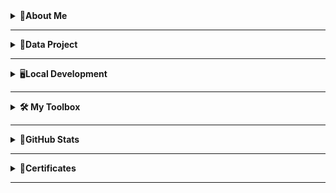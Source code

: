 <div align='left' id="Resume">
<details>
<summary>🪪<strong>About Me</strong></summary>

#### 💻Data Engineer

#### 📚 Изучаю инструменты и методы для работы с данными:
<div align="left">
📋 Python <br>
📋 SQL (PostgreSQL, ClickHouse) <br>
📋 Linux <br>
📋 Docker <br>
</div>

#### 🎯 Использую свой опыт и знания для создания решений в области данных. 
💾 Ниже представлен мои проект по работе с данными, а также прохождение практик курсов по Python, SQL и др.

<br>
<br>
<div align="center">
<a href='https://t.me/DmitryTyurin' target="_blank"><img alt="Static Badge" src="https://img.shields.io/badge/Telegram-white?style=flat&logo=telegram&logoColor=white&color=%233c9bd5"></a>
<a href="mailto:dwtyurin@mail.com"><img alt="mail Badge" src="https://img.shields.io/badge/Mail.ru-white?style=flat&logoColor=white&logo=mail.ru&color=%233c9bd5"></a>
<a href="mailto:dwtyurin@gmail.com"><img alt="gmail Badge" src="https://img.shields.io/badge/Gmail-white?style=flat&logoColor=white&logo=gmail&color=%233c9bd5"></a>
<br>
</div>
</details>
</div>

---

<div align='left' id="data_project">
<details>
<summary>📓<strong>Data Project</strong></summary>

<br>
<a href="https://github.com/DmitryTyurin/DataProjects" title="Data Structures"><img align="center" height="115" src="https://github-readme-stats.vercel.app/api/pin/?username=DmitryTyurin&repo=DataProjects&theme=vision-friendly-dark&border_radius=10"></a>
<br>

<h4 align="center">
  <a href="https://github.com/DmitryTyurin?tab=repositories" title="Show Repositories">🔎 Полный список проектов 🔍</a>
</h4>

</details>
</div>

---
<div align='left' id="data_project">
<details>
<summary>🖥️<strong>Local Development</strong></summary>
<br>
<a href="https://github.com/DmitryTyurin/services" title="Data Structures"><img align="center" height="115" src="https://github-readme-stats.vercel.app/api/pin/?username=DmitryTyurin&repo=services&theme=vision-friendly-dark&border_radius=10"></a>


<h4 align="center">
  <a href="https://github.com/DmitryTyurin?tab=repositories" title="Show Repositories">🔎 Полный список проектов 🔍</a>
</h4>


</details>
</div>

---

<div aligin='left' id="My_Toolbox">
<details>
<summary align="left"> <strong>🛠️ My Toolbox</strong></summary>

<br>

<h4 align="center">Languages</h4>
<img src="https://skillicons.dev/icons?i=python,scala">
<br>

<h4 align="center">Framework & Libs</h4>
<img height="40" alt="python" src="https://github.com/marwin1991/profile-technology-icons/assets/76012086/24b02d77-2f28-43c7-b5d6-e15e3395851b">
&nbsp
<img height="40" alt="numpy" src="https://raw.githubusercontent.com/devicons/devicon/6910f0503efdd315c8f9b858234310c06e04d9c0/icons/numpy/numpy-original.svg">
&nbsp
<img src="https://skillicons.dev/icons?i=selenium">
&nbsp
<img height="60" alt="pyspark" src="https://user-images.githubusercontent.com/25181517/184357834-eba1eee1-6074-4b9c-8ed3-5373868096cc.png">
<br>

<h4 align="center">DB & Broker</h4>
<img height="47" alt="clickhouse" src="https://cdn.freelogovectors.net/wp-content/uploads/2022/03/clickhouse_logo_freelogovectors.net_.png">
&nbsp
<img height="47" alt="gp" src="https://www.vectorlogo.zone/logos/greenplum/greenplum-icon.svg">
&nbsp
<img src="https://skillicons.dev/icons?i=postgresql,mysql,mongodb,kafka,rabbitmq">
<br>

<h4 align="center">Control Version</h4>
<img src="https://skillicons.dev/icons?i=git,gitlab,github">
<br>

<h4 align="center">DevOps</h4>
<img src="https://skillicons.dev/icons?i=docker,linux,bash,powershell">
<br>

<h4 align="center">Tools</h4>
<img src="https://skillicons.dev/icons?i=pycharm,idea">
&nbsp
<img height="47" alt="dbeaver" src="https://raw.githubusercontent.com/devicons/devicon/6910f0503efdd315c8f9b858234310c06e04d9c0/icons/dbeaver/dbeaver-original.svg">
&nbsp
<img height="40" alt="airflow" src="https://raw.githubusercontent.com/devicons/devicon/6910f0503efdd315c8f9b858234310c06e04d9c0/icons/apacheairflow/apacheairflow-original.svg">
&nbsp
<img height="40" alt="superset" src="https://static.tildacdn.com/tild3331-6439-4530-a166-396530636539/Superset_logo.png">
&nbsp
<img height="50" alt="jira" src="https://raw.githubusercontent.com/devicons/devicon/6910f0503efdd315c8f9b858234310c06e04d9c0/icons/jira/jira-original.svg">
&nbsp
<img height="40" alt="confluence" src="https://raw.githubusercontent.com/devicons/devicon/6910f0503efdd315c8f9b858234310c06e04d9c0/icons/confluence/confluence-original.svg">
&nbsp
<img height="40" alt="slack" src="https://raw.githubusercontent.com/devicons/devicon/6910f0503efdd315c8f9b858234310c06e04d9c0/icons/slack/slack-original.svg">
&nbsp
<img height="40" alt="mattermost" src="https://cdn.icon-icons.com/icons2/2389/PNG/512/mattermost_logo_icon_145078.png">
<br>

</details>
</div>

---

<div aligin='left' id="GitHub_Stats">
<details>
<summary align="left"> <strong>🎢GitHub Stats</strong></summary>

<br>

<div id="header" align="center">



<img width="360" height="200" src="https://github-readme-stats.vercel.app/api?username=DmitryTyurin&show_icons=true&theme=vision-friendly-dark">
<br>

<img width="500" height="200" src="https://github-readme-stats.vercel.app/api/top-langs/?username=DmitryTyurin&size_weight=0.0005&count_weight=0.3&layout=compact&theme=vision-friendly-dark">

<br>
<br>

</div>


<div id="header" align="center">
  <img src="https://komarev.com/ghpvc/?username=DmitryTyurin&style=for-the-badge&color=orange" alt=""/>
</div>
</details>
</div>

---

<div aligin='left' id="certificates">
<details>
<summary align="left"> <strong>📜Certificates</strong></summary>

<br>
<br>
<div aligin='left' id="Python">
<details>
<summary align="left"> <strong>Python 🐍</strong></summary>
<br>

<br>
<img width="420" height="300" src="сertificates_png/Создание_Телеграм_ботов.png" alt="Создание_Телеграм_ботов">
<br>

<br>
<img width="420" height="300" src="сertificates_png/Многопоточный_Python.png" alt="Многопоточный_Python">
<img width="420" height="300" src="сertificates_png/WEB_Парсинг_на_Python.png" alt="WEB_Парсинг_на_Python">
<br>

<br>
<img width="420" height="300" src="сertificates_png/Асинхронный_Python.png" alt="Асинхронный_Python">
<img width="420" height="300" src="сertificates_png/Быстрый_старт_в_FastAPI_Python.png" alt="Быстрый_старт_в_FastAPI_Python">
<br>


<br>
<img width="420" height="300" src="сertificates_png/Функциональное_программирование_на_Python.png" alt="Функциональное_программирование_на_Python">
<img width="420" height="300" src="сertificates_png/Регулярные_выражения_в_Python.png" alt="Регулярные_выражения_в_Python">
<br>

<br>
<img width="420" height="300" src="сertificates_png/Python_основы_и_применение.png" alt="Python_основы_и_применение">
<img width="420" height="300" src="сertificates_png/Selenium_Python.png" alt="Selenium_Python">
<br>



<br>
<img width="420" height="300" src="сertificates_png/Добрый__добрый_Python_с_Сергеем_Балакиревым.png" alt="Добрый__добрый_Python_с_Сергеем_Балакиревым">
<img width="420" height="300" src="сertificates_png/Задачи_на_Python.png" alt="Задачи_на_Python">
<br>

<br>
<img width="420" height="300" src="сertificates_png/Осознанный_Python___ООП.png" alt="Осознанный_Python___ООП">
<img width="420" height="300" src="сertificates_png/Программирование_на_Python.png" alt="Программирование_на_Python">
<br>

<br>
<img width="420" height="300" src="сertificates_png/Поколение_Python_курс_для_начинающих.png" alt="Поколение_Python_курс_для_начинающих">
<img width="420" height="300" src="сertificates_png/Поколение_Python_курс_для_продвинутых.png" alt="Поколение_Python_курс_для_продвинутых">
<br>

<br>
</details>
</div>

<br>
<div aligin='left' id="SQL">
<details>
<summary align="left"> <strong>SQL & DB 📂</strong></summary>
<br>

<br>
<img width="420" height="300" src="сertificates_png/ClickHouse_для_аналитика.png" alt="ClickHouse_для_аналитика">

<br>

<br>
<img width="420" height="300" src="сertificates_png/SQL_практикум__SELECT_запросы_от_А_до_Я.png" alt="SQL_практикум__SELECT_запросы_от_А_до_Я">
<img width="420" height="300" src="сertificates_png/SQL_практикум__Продвинутый_уровень.png" alt="SQL_практикум__Продвинутый_уровень">
<br>

<br>
<img width="420" height="300" src="сertificates_png/Интерактивный_тренажер_по_SQL.png" alt="Интерактивный_тренажер_по_SQL">
<img width="420" height="300" src="сertificates_png/Введение_в_базы_данных.png" alt="Введение_в_базы_данных">
<br>

<br>
</details>
</div>

<br>
<div aligin='left' id="Other">
<details>
<summary align="left"> <strong>Other 📝</strong></summary>
<br>

<br>
<img width="420" height="300" src="сertificates_png/Data_Engineer_с_нуля_до_junior.png" alt="Data_Engineer_с_нуля_до_junior">

<br>

<br>
<img width="420" height="300" src="сertificates_png/LPI_Linux_Essentials_010_160_Certification_Exam.png" alt="LPI_Linux_Essentials_010_160_Certification_Exam">
<img width="420" height="300" src="сertificates_png/Русский_сертификационный_экзамен_LPI_Linux.png" alt="Русский_сертификационный_экзамен_LPI_Linux">
<br>

<br>
<img width="420" height="300" src="сertificates_png/Терминал_Linux__Основы_работы_в_командной.png" alt="Терминал_Linux__Основы_работы_в_командной">
<img width="420" height="300" src="сertificates_png/Программа_Linux_с_нуля_до_сертификата.png" alt="Программа_Linux_с_нуля_до_сертификата">
<br>

<br>
<img width="420" height="300" src="сertificates_png/Основы_статистики.png" alt="Основы_статистики">
<img width="420" height="300" src="сertificates_png/Протокол_HTTP_простыми_словами.png" alt="Протокол_HTTP_простыми_словами">
<br>

<br>
<img width="420" height="300" src="сertificates_png/Информационные_технологии__Excel.png" alt="Информационные_технологии__Excel">
<img width="420" height="300" src="сertificates_png/Jira_ведение_задач_на_электронных_досках.png" alt="Jira_ведение_задач_на_электронных_досках">
<br>

<br>

</details>
</div>

<br>


<div align="center">


[‍💻 Мой профиль на Stepik.org💻](https://stepik.org/users/394640072/profile)


</div>


</details>
</div>

---

